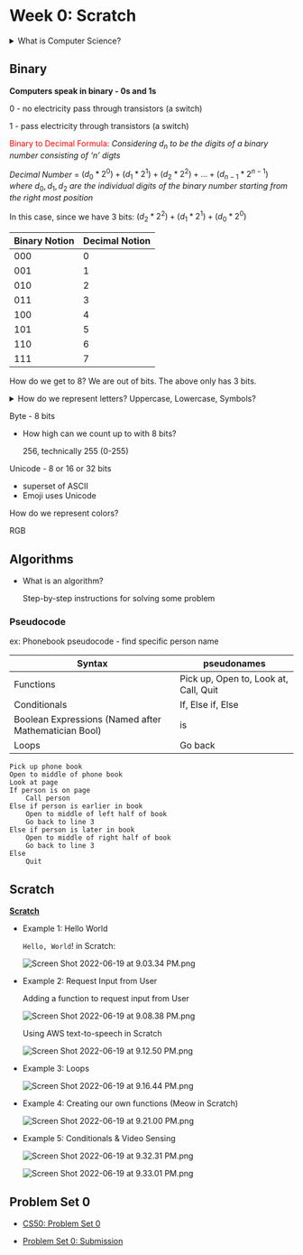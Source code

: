 # Week 0: Scratch

<details>
<summary> What is Computer Science? </summary>

Input → $\square$ → Output

Using computers to solve problems
</details>

## Binary

**Computers speak in binary - 0s and 1s**

0 - no electricity pass through transistors (a switch)

1 - pass electricity through transistors (a switch)

<span style="color:red"> Binary to Decimal Formula: </span>
*Considering $d_n$ to be the digits of a binary number consisting of ‘n’ digts*

*Decimal Number* = $(d_0 * 2^0) + (d_1 * 2^1) + (d_2 * 2^2) + ... + (d_{n-1} * 2^{n-1})$
*where* $d_0, d_1, d_2$ *are the individual digits of the binary number starting from the right most position*

In this case, since we have 3 bits: $(d_2 * 2^2) + (d_1 * 2^1) + (d_0 * 2^0)$

| Binary Notion | Decimal Notion |
| --- | --- |
| 000 | 0 |
| 001 | 1 |
| 010 | 2 |
| 011 | 3 |
| 100 | 4 |
| 101 | 5 |
| 110 | 6 |
| 111 | 7 |

How do we get to 8? We are out of bits. The above only has 3 bits.

<details>
<summary> How do we represent letters? Uppercase, Lowercase, Symbols? </summary>

- ASCII - American Standard Code for Information Interchange
    
    A = 65 (ASCII) = 01000001
    
    ex: HI!
    
    | ASCII | Decimal | Binary |
    | --- | --- | --- |
    | H | 72 | 01001000 |
    | I | 73 | 01001001 |
    | ! | 33 | 00100001 |
    
    ![ASCII Chart](imgs/Screen_Shot_2022-06-17_at_10.06.43_PM.png)

    ASCII Chart
   
</details>

Byte - 8 bits

- How high can we count up to with 8 bits?
    
    256, technically 255 (0-255)
    

Unicode - 8 or 16 or 32 bits

- superset of ASCII
- Emoji uses Unicode

How do we represent colors?

RGB

## Algorithms

- What is an algorithm?
    
    Step-by-step instructions for solving some problem
    

### Pseudocode

ex: Phonebook pseudocode - find specific person name

| Syntax | pseudonames |
| --- | --- |
| Functions | Pick up, Open to, Look at, Call, Quit|
| Conditionals | If, Else if, Else |
| Boolean Expressions (Named after Mathematician Bool) | is |
| Loops | Go back |

```
Pick up phone book
Open to middle of phone book
Look at page
If person is on page
	Call person
Else if person is earlier in book
	Open to middle of left half of book
	Go back to line 3
Else if person is later in book
	Open to middle of right half of book
	Go back to line 3
Else
	Quit
```

## Scratch
[**Scratch**](https://scratch.mit.edu/)
- Example 1: Hello World
    
    `Hello, World`! in Scratch:
    
    ![Screen Shot 2022-06-19 at 9.03.34 PM.png](imgs/Screen_Shot_2022-06-19_at_9.03.34_PM.png)
    
- Example 2: Request Input from User
    
    Adding a function to request input from User
    
    ![Screen Shot 2022-06-19 at 9.08.38 PM.png](imgs/Screen_Shot_2022-06-19_at_9.08.38_PM.png)
    
    Using AWS text-to-speech in Scratch
    
    ![Screen Shot 2022-06-19 at 9.12.50 PM.png](imgs/Screen_Shot_2022-06-19_at_9.12.50_PM.png)
    
- Example 3: Loops
    
    ![Screen Shot 2022-06-19 at 9.16.44 PM.png](imgs/Screen_Shot_2022-06-19_at_9.16.44_PM.png)
    
- Example 4: Creating our own functions (Meow in Scratch)
    
    ![Screen Shot 2022-06-19 at 9.21.00 PM.png](imgs/Screen_Shot_2022-06-19_at_9.21.00_PM.png)
    
- Example 5: Conditionals & Video Sensing
    
    ![Screen Shot 2022-06-19 at 9.32.31 PM.png](imgs/Screen_Shot_2022-06-19_at_9.32.31_PM.png)
    
    ![Screen Shot 2022-06-19 at 9.33.01 PM.png](imgs/Screen_Shot_2022-06-19_at_9.33.01_PM.png)
    

## Problem Set 0
- [CS50: Problem Set 0](https://cs50.harvard.edu/x/2022/psets/0/)

- [Problem Set 0: Submission](Feed_the_Hippo.sb3)
